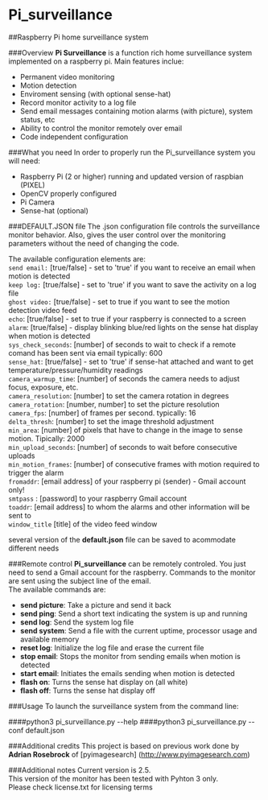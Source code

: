 # Pi_surveillance
##Raspberry Pi home surveillance system

###Overview
**Pi Surveillance** is a function rich home surveillance system implemented on a raspberry pi. Main features inclue:  
* Permanent video monitoring  
* Motion detection  
* Enviroment sensing (with optional sense-hat)  
* Record monitor activity to a log file  
* Send email messages containing motion alarms (with picture), system status, etc  
* Ability to control the monitor remotely over email  
* Code independent configuration  

###What you need
In order to properly run the Pi_surveillance system you will need:  
* Raspberry Pi (2 or higher) running and updated version of raspbian (PIXEL)  
* OpenCV properly configured   
* Pi Camera  
* Sense-hat (optional)  

###DEFAULT.JSON file
The .json configuration file controls the surveillance monitor behavior. Also, gives the user control over the monitoring parameters without the need of changing the code. 

The available configuration elements are:    
`send email:` [true/false] - set to 'true' if you want to receive an email when motion is detected  
`keep log:` [true/false] - set to 'true' if you want to save the activity on a log file  
`ghost video:` [true/false] - set to true if you want to see the motion detection video feed  
`echo`: [true/false] - set to true if your raspberry is connected to a screen  
`alarm`: [true/false] - display blinking blue/red lights on the sense hat display when motion is detected  
`sys_check_seconds`: [number] of seconds to wait to check if a remote comand has been sent via email typically: 600  
`sense_hat`: [true/false] -  set to 'true' if sense-hat attached and want to get temperature/pressure/humidity readings  
`camera_warmup_time`: [number] of seconds the camera needs to adjust focus, exposure, etc.  
`camera_resolution`: [number] to set the camera rotation in degrees  
`camera_rotation`: [number, number] to set the picture resolution  
`camera_fps`: [number] of frames per second. typically: 16  
`delta_thresh`: [number] to set the image threshold adjustment  
`min_area`: [number] of pixels that have to change in the image to sense motion. Tipically: 2000  
`min_upload_seconds`: [number] of seconds to wait before consecutive uploads  
`min_motion_frames`: [number] of consecutive frames with motion required to trigger the alarm  
`fromaddr`: [email address] of your raspberry pi (sender) - Gmail account only!  
`smtpass` : [password] to your raspberry Gmail account  
`toaddr`: [email address] to whom the alarms and other information will be sent to  
`window_title` [title] of the video feed window  

several version of the **default.json** file can be saved to acommodate different needs  

###Remote control 
**Pi_surveillance** can be remotely controled. You just need to send a Gmail account for the raspberry. Commands to the monitor are sent using the subject line of the email.  
The available commands are:  
* **send picture**: Take a picture and send it back  
* **send ping**: Send a short text indicating the system is up and running  
* **send log**: Send the system log file  
* **send system**: Send a file with the current uptime, processor usage and available memory  
* **reset log**: Initialize the log file and erase the current file  
* **stop email**: Stops the monitor from sending emails when motion is detected  
* **start email**: Initiates the emails sending when motion is detected  
* **flash on**: Turns the sense hat display on (all white)  
* **flash off**: Turns the sense hat display off

###Usage
To launch the surveillance system from the command line:

####python3 pi_surveillance.py --help
####python3 pi_surveillance.py --conf default.json

###Additional credits
This project is based on previous work done by **Adrian Rosebrock** of [pyimagesearch] (http://www.pyimagesearch.com)

###Additional notes
Current version is 2.5.  
This version of the monitor has been tested with Pyhton 3 only.  
Please check license.txt for licensing terms  
